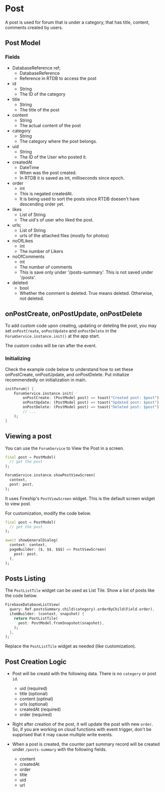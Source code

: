 # Post

A post is used for forum that is under a category, that has title, content, comments created by users.

## Post Model

### Fields

- DatabaseReference ref;
    - DatabaseReference
    - Reference in RTDB to access the post
- id
    - String
    - The ID of the category
- title
    - String
    - The title of the post
- content
    - String
    - The actual content of the post
- category
    - String
    - The category where the post belongs.
- uid
    - String
    - The ID of the User who posted it.
- createdAt
    - DateTime
    - When was the post created.
    - In RTDB it is saved as int, milliseconds since epoch.
- order
    - int
    - This is negated createdAt.
    - It is being used to sort the posts since RTDB doesen't have descending order yet.
- likes
    - List of String
    - The uid's of user who liked the post.
- urls;
    - List of String
    - urls of the attached files (mostly for photos)
- noOfLikes
    - int
    - The number of Likers
- noOfComments
    - int
    - The number of comments
    - This is save only under '/posts-summary'. This is not saved under '/posts'.
- deleted
    - bool
    - Whether the comment is deleted. True means deleted. Otherwise, not deleted.

## onPostCreate, onPostUpdate, onPostDelete

To add custom code upon creating, updating or deleting the post, you may set `onPostCreate`, `onPostUpdate` and `onPostDelete` in the `ForumService.instance.init()` at the app start.

The custom codes will be ran after the event.

### Initializing

Check the example code below to understand how to set these onPostCreate, onPostUpdate, and onPostDelete. Put initialize recommendedly on initialization in main.

```dart
initForum() {
    ForumService.instance.init(
        onPostCreate: (PostModel post) => toast("Created post: $post"),
        onPostUpdate: (PostModel post) => toast("Updated post: $post"),
        onPostDelete: (PostModel post) => toast("Deleted post: $post"),
        // ... 
    );
}
```

## Viewing a post

You can use the `ForumService` to View the Post in a screen.

```dart
final post = PostModel(
  // get the post
);

ForumService.instance.showPostViewScreen(
  context,
  post: post,
);
```

It uses Fireship's `PostViewScreen` widget. This is the default screen widget to view post.

For customization, modify the code below.

```dart
final post = PostModel(
  // get the post
);

await showGeneralDialog(
  context: context,
  pageBuilder: ($, $$, $$$) => PostViewScreen(
    post: post,
  ),
);
```

## Posts Listing

The `PostListTile` widget can be used as List Tile. Show a list of posts like the code below.

```dart
FirebaseDatabaseListView(
  query: Ref.postsSummary.child(category).orderByChild(Field.order),
  itemBuilder: (context, snapshot) {
    return PostListTile(
      post: PostModel.fromSnapshot(snapshot),
    );
  },
);
```

Replace the `PostListTile` widget as needed (like customization).

## Post Creation Logic

- Post will be creatd with the following data. There is no `category` or post `id`.
    - uid (required)
    - title (optional)
    - content (optinal)
    - urls (optional)
    - createdAt (required)
    - order (required)

- Right after creation of the post, it will update the post with new `order`. So, if you are working on cloud functions with event trigger, don't be supprised that it may cause multiple write events.

- When a post is created, the counter part summary record will be created under `/posts-summary` with the following fields.
    - content
    - createdAt
    - order
    - title
    - uid
    - url
